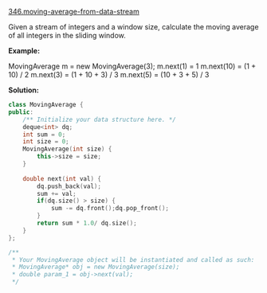 [346.moving-average-from-data-stream](https://leetcode.com/problems/moving-average-from-data-stream/)  

Given a stream of integers and a window size, calculate the moving average of all integers in the sliding window.

**Example:**

MovingAverage m = new MovingAverage(3);
m.next(1) = 1
m.next(10) = (1 + 10) / 2
m.next(3) = (1 + 10 + 3) / 3
m.next(5) = (10 + 3 + 5) / 3  



**Solution:**  

```cpp
class MovingAverage {
public:
    /** Initialize your data structure here. */
    deque<int> dq;
    int sum = 0;
    int size = 0;
    MovingAverage(int size) {
        this->size = size;
    }
    
    double next(int val) {
        dq.push_back(val);
        sum += val;
        if(dq.size() > size) {
            sum -= dq.front();dq.pop_front();
        }
        return sum * 1.0/ dq.size();
    }
};

/**
 * Your MovingAverage object will be instantiated and called as such:
 * MovingAverage* obj = new MovingAverage(size);
 * double param_1 = obj->next(val);
 */
```
      